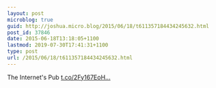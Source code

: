 ```yaml
---
layout: post
microblog: true
guid: http://joshua.micro.blog/2015/06/18/t611357184434245632.html
post_id: 37846
date: 2015-06-18T13:18:05+1100
lastmod: 2019-07-30T17:41:31+1100
type: post
url: /2015/06/18/t611357184434245632.html
---
```

The Internet's Pub [t.co/2Fy167EoH...](http://t.co/2Fy167EoHL)
